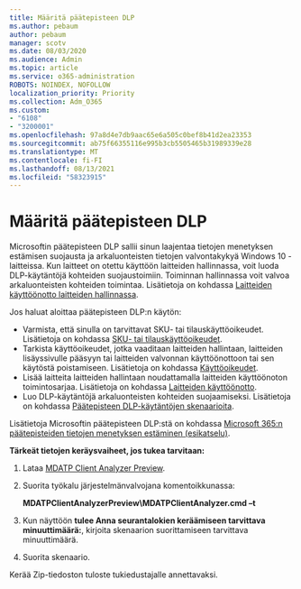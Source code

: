 ```yaml
---
title: Määritä päätepisteen DLP
ms.author: pebaum
author: pebaum
manager: scotv
ms.date: 08/03/2020
ms.audience: Admin
ms.topic: article
ms.service: o365-administration
ROBOTS: NOINDEX, NOFOLLOW
localization_priority: Priority
ms.collection: Adm_O365
ms.custom:
- "6108"
- "3200001"
ms.openlocfilehash: 97a8d4e7db9aac65e6a505c0bef8b41d2ea23353
ms.sourcegitcommit: ab75f66355116e995b3cb5505465b31989339e28
ms.translationtype: MT
ms.contentlocale: fi-FI
ms.lasthandoff: 08/13/2021
ms.locfileid: "58323915"
---
```

# <a name="configure-endpoint-dlp"></a>Määritä päätepisteen DLP

Microsoftin päätepisteen DLP sallii sinun laajentaa tietojen menetyksen estämisen suojausta ja arkaluonteisten tietojen valvontakykyä Windows 10 -laitteissa. Kun laitteet on otettu käyttöön laitteiden hallinnassa, voit luoda DLP-käytäntöjä kohteiden suojaustoimiin. Toiminnan hallinnassa voit valvoa arkaluonteisten kohteiden toimintaa. Lisätietoja on kohdassa [Laitteiden käyttöönotto laitteiden hallinnassa](https://docs.microsoft.com/microsoft-365/compliance/endpoint-dlp-getting-started#onboarding-devices-into-device-management).  

Jos haluat aloittaa päätepisteen DLP:n käytön:

- Varmista, että sinulla on tarvittavat SKU- tai tilauskäyttöoikeudet. Lisätietoja on kohdassa [SKU- tai tilauskäyttöoikeudet](https://docs.microsoft.com/microsoft-365/compliance/endpoint-dlp-getting-started#skusubscriptions-licensing).
- Tarkista käyttöoikeudet, jotka vaaditaan laitteiden hallintaan, laitteiden lisäyssivulle pääsyyn tai laitteiden valvonnan käyttöönottoon tai sen käytöstä poistamiseen. Lisätietoja on kohdassa [Käyttöoikeudet](https://docs.microsoft.com/microsoft-365/compliance/endpoint-dlp-getting-started#permissions).
- Lisää laitteita laitteiden hallintaan noudattamalla laitteiden käyttöönoton toimintosarjaa. Lisätietoja on kohdassa [Laitteiden käyttöönotto](https://docs.microsoft.com/microsoft-365/compliance/endpoint-dlp-getting-started#onboarding-devices). 
- Luo DLP-käytäntöjä arkaluonteisten kohteiden suojaamiseksi. Lisätietoja on kohdassa [Päätepisteen DLP-käytäntöjen skenaarioita](https://docs.microsoft.com/microsoft-365/compliance/endpoint-dlp-using?view=o365-worldwide#endpoint-dlp-policy-scenarios).

Lisätietoja Microsoftin päätepisteen DLP:stä on kohdassa [Microsoft 365:n päätepisteiden tietojen menetyksen estäminen (esikatselu)](https://docs.microsoft.com/microsoft-365/compliance/endpoint-dlp-learn-about).

**Tärkeät tietojen keräysvaiheet, jos tukea tarvitaan:**

1. Lataa [MDATP Client Analyzer Preview](https://aka.ms/betamdatpanalyzer).
1. Suorita työkalu järjestelmänvalvojana komentoikkunassa:

    **MDATPClientAnalyzerPreview\MDATPClientAnalyzer.cmd –t**

1. Kun näyttöön **tulee Anna seurantalokien keräämiseen tarvittava minuuttimäärä:**, kirjoita skenaarion suorittamiseen tarvittava minuuttimäärä.
1. Suorita skenaario.

Kerää Zip-tiedoston tuloste tukiedustajalle annettavaksi.
